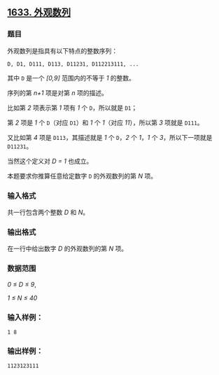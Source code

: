 ## [1633. 外观数列](https://www.acwing.com/problem/content/1635/)

### 题目

外观数列是指具有以下特点的整数序列：

```
D, D1, D111, D113, D11231, D112213111, ...
```

其中 `D` 是一个 *[0,9]* 范围内的不等于 *1* 的整数。

序列的第 *n+1* 项是对第 *n* 项的描述。

比如第 *2* 项表示第 *1* 项有 *1* 个 `D`，所以就是 `D1`；

第 *2* 项是 *1* 个 `D`（对应 `D1`）和 *1* 个 *1*（对应 *11*），所以第 *3* 项就是 `D111`。

又比如第 *4* 项是 `D113`，其描述就是 *1* 个 `D`，*2* 个 *1*，*1* 个 *3*，所以下一项就是 `D11231`。

当然这个定义对 *D = 1* 也成立。

本题要求你推算任意给定数字 `D` 的外观数列的第 *N* 项。

### 输入格式

共一行包含两个整数 *D* 和 *N*。

### 输出格式

在一行中给出数字 *D* 的外观数列的第 *N* 项。

### 数据范围

*0 ≤ D ≤ 9*,

*1 ≤ N ≤ 40*

### 输入样例：

```
1 8
```

### 输出样例：

```
1123123111
```
